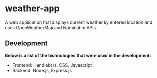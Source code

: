 # weather-app
A web application that displays current weather by entered location and uses OpenWeatherMap and Nominatim APIs.
## Development
**Below is a list of the technologies that were used in the development:**
- Frontend: Handlebars, CSS, Javascript
- Backend: Node.js, Express.js
